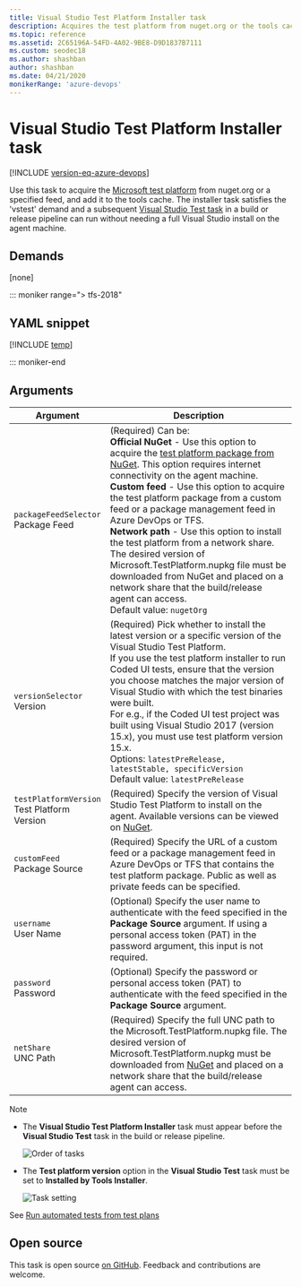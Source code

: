 ```yaml
---
title: Visual Studio Test Platform Installer task
description: Acquires the test platform from nuget.org or the tools cache and can allow you to run tests and collect diagnostic data
ms.topic: reference
ms.assetid: 2C65196A-54FD-4A02-9BE8-D9D1837B7111
ms.custom: seodec18
ms.author: shashban
author: shashban
ms.date: 04/21/2020
monikerRange: 'azure-devops'
---
```


# Visual Studio Test Platform Installer task

[!INCLUDE [version-eq-azure-devops](../../../includes/version-eq-azure-devops.md)]

Use this task to acquire the [Microsoft test platform](https://www.nuget.org/packages/Microsoft.TestPlatform/)
from nuget.org or a specified feed, and add it to the tools cache. The installer task satisfies the 'vstest'
demand and a subsequent [Visual Studio Test task](../test/vstest.md)
in a build or release pipeline can run without needing a full Visual Studio install on the agent machine. 

## Demands

[none]

::: moniker range="> tfs-2018"

## YAML snippet

[!INCLUDE [temp](../includes/yaml/VsTestPlatformToolInstallerV1.md)]

::: moniker-end

## Arguments

| Argument | Description | 
| --- | --- | 
| `packageFeedSelector`<br/>Package Feed | (Required) Can be: <br />**Official NuGet** - Use this option to acquire the [test platform package from NuGet](https://www.nuget.org/packages/Microsoft.TestPlatform/). This option requires internet connectivity on the agent machine.<br />**Custom feed** - Use this option to acquire the test platform package from a custom feed or a package management feed in Azure DevOps or TFS.<br />**Network path** - Use this option to install the test platform from a network share. The desired version of Microsoft.TestPlatform.nupkg file must be downloaded from NuGet and placed on a network share that the build/release agent can access.<br />Default value: `nugetOrg` |
|`versionSelector`<br/> Version | (Required) Pick whether to install the latest version or a specific version of the Visual Studio Test Platform. <br/>If you use the test platform installer to run Coded UI tests, ensure that the version you choose matches the major version of Visual Studio with which the test binaries were built.<br/> For e.g., if the Coded UI test project was built using Visual Studio 2017 (version 15.x), you must use test platform version 15.x.<br />Options: `latestPreRelease, latestStable, specificVersion` <br/>Default value: `latestPreRelease` | 
|`testPlatformVersion`<br/> Test Platform Version | (Required) Specify the version of Visual Studio Test Platform to install on the agent. Available versions can be viewed on [NuGet](https://www.nuget.org/packages/Microsoft.TestPlatform/). |
|`customFeed`<br/> Package Source | (Required) Specify the URL of a custom feed or a package management feed in Azure DevOps or TFS that contains the test platform package. Public as well as private feeds can be specified. | 
|`username`<br/> User Name | (Optional) Specify the user name to authenticate with the feed specified in the **Package Source** argument. If using a personal access token (PAT) in the password argument, this input is not required. |
|`password`<br/> Password | (Optional) Specify the password or personal access token (PAT) to authenticate with the feed specified in the **Package Source** argument. |
|`netShare`<br/> UNC Path | (Required) Specify the full UNC path to the Microsoft.TestPlatform.nupkg file. The desired version of Microsoft.TestPlatform.nupkg must be downloaded from [NuGet](https://www.nuget.org/packages/Microsoft.TestPlatform/) and placed on a network share that the build/release agent can access. | 

> [!NOTE]
> 
> * The **Visual Studio Test Platform Installer** task must appear before the **Visual Studio Test** task in the build or release pipeline.
> 
>   ![Order of tasks](media/tpinstaller1.png)
> 
> * The **Test platform version** option in the **Visual Studio Test** task must be set to **Installed by Tools Installer**. 
> 
>   ![Task setting](media/tpinstaller2.png)
> 

See [Run automated tests from test plans](../../../test/run-automated-tests-from-test-hub.md)

## Open source

This task is open source [on GitHub](https://github.com/Microsoft/azure-pipelines-tasks). Feedback and contributions are welcome.
